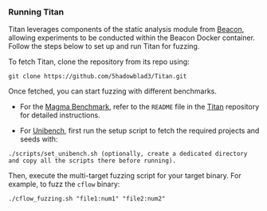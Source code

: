 ### Running Titan
Titan leverages components of the static analysis module from [Beacon](https://github.com/5hadowblad3/Beacon_artifact), allowing experiments to be conducted within the Beacon Docker container. Follow the steps below to set up and run Titan for fuzzing. 

To fetch Titan, clone the repository from its repo using: 
```shell
git clone https://github.com/5hadowblad3/Titan.git 
```
Once fetched, you can start fuzzing with different benchmarks. 

- For the [Magma Benchmark](https://github.com/HexHive/magma), refer to the `README` file in the [Titan](https://github.com/5hadowblad3/Titan) repository for detailed instructions. 

- For [Unibench](https://github.com/unifuzz/unibench), first run the setup script to fetch the required projects and seeds with: 
```shell
./scripts/set_unibench.sh (optionally, create a dedicated directory and copy all the scripts there before running). 
``` 

Then, execute the multi-target fuzzing script for your target binary. For example, to fuzz the `cflow` binary:
```
./cflow_fuzzing.sh "file1:num1" "file2:num2" 
```
